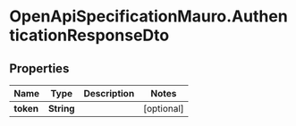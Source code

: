 # OpenApiSpecificationMauro.AuthenticationResponseDto

## Properties

Name | Type | Description | Notes
------------ | ------------- | ------------- | -------------
**token** | **String** |  | [optional] 


